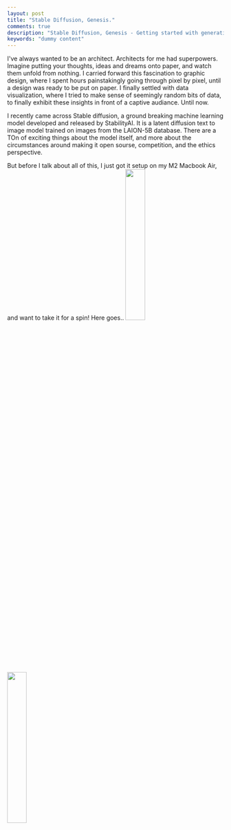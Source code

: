 ```yaml
---
layout: post
title: "Stable Diffusion, Genesis."
comments: true
description: "Stable Diffusion, Genesis - Getting started with generative art"
keywords: "dummy content"
---
```


I've always wanted to be an architect. Architects for me had superpowers. Imagine putting your thoughts, ideas and dreams onto paper, and watch them unfold from nothing. I carried forward this fascination to graphic design, where I spent hours painstakingly going through pixel by pixel, until a design was ready to be put on paper. I finally settled with data visualization, where I tried to make sense of seemingly random bits of data, to finally exhibit these insights in front of a captive audiance. Until now. 

I recently came across Stable diffusion, a ground breaking machine learning model developed and released by StabilityAI. It is a latent diffusion text to image model trained on images from the LAION-5B database. There are a TOn of exciting things about the model itself, and more about the circumstances around making it open sourse, competition, and the ethics perspective. 

But before I talk about all of this, I just got it setup on my M2 Macbook Air, and want to take it for a spin! Here goes..
<img src="https://raw.githubusercontent.com/sakshamio/thinkspace/gh-pages/assets/images/grid-0000.png" width="30%" height="30%" />
<img src="https://raw.githubusercontent.com/sakshamio/thinkspace/gh-pages/assets/images/grid-0003.png" width="30%" height="30%" />

